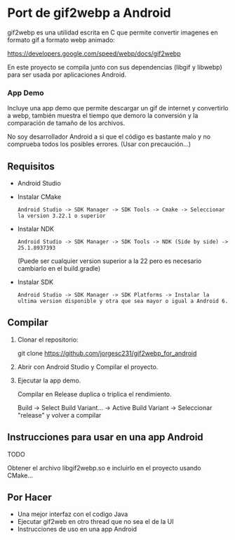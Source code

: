 # Port de gif2webp a Android

gif2webp es una utilidad escrita en C que permite convertir imagenes en formato gif a formato webp animado:

https://developers.google.com/speed/webp/docs/gif2webp

En este proyecto se compila junto con sus dependencias (libgif y libwebp) para ser usada por aplicaciones Android.

### App Demo

Incluye una app demo que permite descargar un gif de internet y convertirlo a webp, también muestra el tiempo que demoro la conversión y la comparación de tamaño de los archivos.

No soy desarrollador Android a si que el código es bastante malo y no comprueba todos los posibles errores.
(Usar con precaución...)


## Requisitos

- Android Studio

- Instalar CMake

      Android Studio -> SDK Manager -> SDK Tools -> Cmake -> Seleccionar la version 3.22.1 o superior

- Instalar NDK 

      Android Studio -> SDK Manager -> SDK Tools -> NDK (Side by side) -> 25.1.8937393
  
  (Puede ser cualquier version superior a la 22 pero es necesario cambiarlo en el build.gradle)

- Instalar SDK 

      Android Studio -> SDK Manager -> SDK Platforms -> Instalar la ultima version disponible y otra que sea mayor o igual a Android 6.


## Compilar

1. Clonar el repositorio:


    git clone https://github.com/jorgesc231/gif2webp_for_android
  

2. Abrir con Android Studio y Compilar el proyecto.

3. Ejecutar la app demo.


    Compilar en Release duplica o triplica el rendimiento.

    Build -> Select Build Variant... -> Active Build Variant -> Seleccionar "release" y volver a compilar


## Instrucciones para usar en una app Android

TODO

Obtener el archivo libgif2webp.so e incluirlo en el proyecto usando CMake...


## Por Hacer

- Una mejor interfaz con el codigo Java
- Ejecutar gif2web en otro thread que no sea el de la UI
- Instrucciones de uso en una app Android
